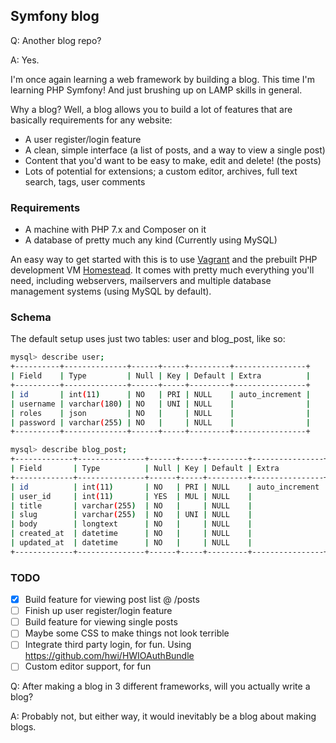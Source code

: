 ## Symfony blog

Q: Another blog repo? 

A: Yes. 

I'm once again learning a web framework by building a blog.
This time I'm learning PHP Symfony! And just brushing up on LAMP skills in general.

Why a blog? Well, a blog allows you to build a lot of features that are basically requirements for any website:
- A user register/login feature
- A clean, simple interface (a list of posts, and a way to view a single post)
- Content that you'd want to be easy to make, edit and delete! (the posts)
- Lots of potential for extensions; a custom editor, archives, full text search, tags, user comments

### Requirements
- A machine with PHP 7.x and Composer on it
- A database of pretty much any kind (Currently using MySQL)

An easy way to get started with this is to use [Vagrant](https://www.vagrantup.com) and the prebuilt PHP development VM [Homestead](https://github.com/laravel/homestead).
It comes with pretty much everything you'll need, including webservers, mailservers and multiple database management systems (using MySQL by default).

### Schema

The default setup uses just two tables: user and blog_post, like so:

```bash
mysql> describe user;
+----------+--------------+------+-----+---------+----------------+
| Field    | Type         | Null | Key | Default | Extra          |
+----------+--------------+------+-----+---------+----------------+
| id       | int(11)      | NO   | PRI | NULL    | auto_increment |
| username | varchar(180) | NO   | UNI | NULL    |                |
| roles    | json         | NO   |     | NULL    |                |
| password | varchar(255) | NO   |     | NULL    |                |
+----------+--------------+------+-----+---------+----------------+

mysql> describe blog_post;
+-------------+---------------+------+-----+---------+----------------+
| Field       | Type          | Null | Key | Default | Extra          |
+-------------+---------------+------+-----+---------+----------------+
| id          | int(11)       | NO   | PRI | NULL    | auto_increment |
| user_id     | int(11)       | YES  | MUL | NULL    |                |
| title       | varchar(255)  | NO   |     | NULL    |                |
| slug        | varchar(255)  | NO   | UNI | NULL    |                |
| body        | longtext      | NO   |     | NULL    |                |
| created_at  | datetime      | NO   |     | NULL    |                |
| updated_at  | datetime      | NO   |     | NULL    |                |
+-------------+---------------+------+-----+---------+----------------+
```

### TODO
- [x] Build feature for viewing post list @ /posts
- [ ] Finish up user register/login feature
- [ ] Build feature for viewing single posts
- [ ] Maybe some CSS to make things not look terrible
- [ ] Integrate third party login, for fun. Using https://github.com/hwi/HWIOAuthBundle
- [ ] Custom editor support, for fun

Q: After making a blog in 3 different frameworks, will you actually write a blog?

A: Probably not, but either way, it would inevitably be a blog about making blogs.
